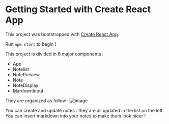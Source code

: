 # Getting Started with Create React App

This project was bootstrapped with [Create React App](https://github.com/facebook/create-react-app).

Run `npm start` to begin !

This project is divided in 6 major components : 
- App
- Notelist
- NotePreview
- Note
- NoteDisplay
- MardownInput

They are organized as follow : 
![image](https://user-images.githubusercontent.com/67237818/117326357-dd3a2b80-ae91-11eb-9680-77953b9d526b.png)

You can create and update notes : they are all updated in the list on the left.
You can insert markdown into your notes to make them look nicer ! 


